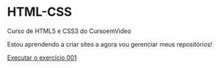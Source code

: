 # HTML-CSS
 Curso de HTML5 e CSS3 do CursoemVideo

 Estou aprendendo a criar sites a agora vou gerenciar meus repositórios!

 <a href = "https://donniepereira.github.io/HTML-CSS/exercicios/ex001/index.html"> Executar o exercício 001 </a>
